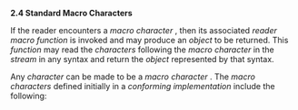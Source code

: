 **2.4 Standard Macro Characters** 

If the reader encounters a *macro character* , then its associated *reader macro function* is invoked and may produce an *object* to be returned. This *function* may read the *characters* following the *macro character* in the *stream* in any syntax and return the *object* represented by that syntax. 

Any *character* can be made to be a *macro character* . The *macro characters* defined initially in a *conforming implementation* include the following: 

